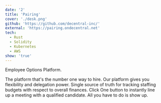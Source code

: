 ```yaml
---
date: '2'
title: 'Pairing'
cover: './desk.png'
github: 'https://github.com/decentral-inc/'
external: 'https://pairing.ondecentral.net'
tech:
  - Rust
  - Solidity
  - Kubernetes
  - AWS
show: 'true'
---
```


Employee Options Platform.

The platform that's the number one way to hire.
Our platform gives you flexibility and delegation power.
Single source of truth for tracking staffing budgets with respect to overall finances.
Click One button to instantly line up a meeting with a qualified candidate.
All you have to do is show up.
